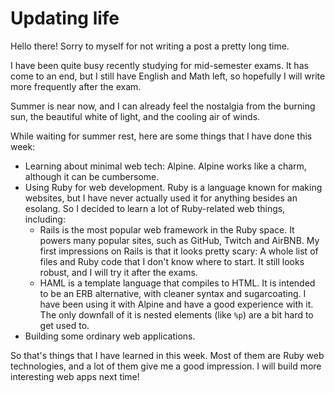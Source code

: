 # Updating life

Hello there! Sorry to myself for not writing a post a pretty long time.

I have been quite busy recently studying for mid-semester exams. It has
come to an end, but I still have English and Math left, so hopefully I
will write more frequently after the exam.

Summer is near now, and I can already feel the nostalgia from the burning
sun, the beautiful white of light, and the cooling air of winds.

While waiting for summer rest, here are some things that I have done
this week:
- Learning about minimal web tech: Alpine. Alpine works like a charm, although
  it can be cumbersome.
- Using Ruby for web development. Ruby is a language known for making websites,
  but I have never actually used it for anything besides an esolang. So I decided
  to learn a lot of Ruby-related web things, including:
  - Rails is the most popular web framework in the Ruby space. It powers many
  popular sites, such as GitHub, Twitch and AirBNB. My first impressions on Rails
  is that it looks pretty scary: A whole list of files and Ruby code that I don't
  know where to start. It still looks robust, and I will try it after the exams.
  - HAML is a template language that compiles to HTML. It is intended
  to be an ERB alternative, with cleaner syntax and sugarcoating. I have been using
  it with Alpine and have a good experience with it. The only downfall of it is nested
  elements (like `%p`) are a bit hard to get used to.
- Building some ordinary web applications.

So that's things that I have learned in this week. Most of them are Ruby web technologies,
and a lot of them give me a good impression. I will build more interesting web apps next time!
